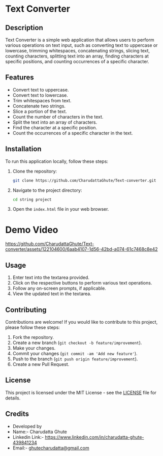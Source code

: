 # Text Converter 

## Description
Text Converter is a simple web application that allows users to perform various operations on text input, such as converting text to uppercase or lowercase, trimming whitespaces, concatenating strings, slicing text, counting characters, splitting text into an array, finding characters at specific positions, and counting occurrences of a specific character.
## Features
- Convert text to uppercase.
- Convert text to lowercase.
- Trim whitespaces from text.
- Concatenate two strings.
- Slice a portion of the text.
- Count the number of characters in the text.
- Split the text into an array of characters.
- Find the character at a specific position.
- Count the occurrences of a specific character in the text.

## Installation
To run this application locally, follow these steps:

1. Clone the repository:
    ```bash
    git clone https://github.com/CharudattaGhute/Text-converter.git
    ```

2. Navigate to the project directory:
    ```bash
    cd string project
    ```

3. Open the `index.html` file in your web browser.


# Demo Video


https://github.com/CharudattaGhute/Text-converter/assets/122104600/6aab4107-1d56-42bd-a074-61c7468c8e42



## Usage
1. Enter text into the textarea provided.
2. Click on the respective buttons to perform various text operations.
3. Follow any on-screen prompts, if applicable.
4. View the updated text in the textarea.

## Contributing
Contributions are welcome! If you would like to contribute to this project, please follow these steps:

1. Fork the repository.
2. Create a new branch (`git checkout -b feature/improvement`).
3. Make your changes.
4. Commit your changes (`git commit -am 'Add new feature'`).
5. Push to the branch (`git push origin feature/improvement`).
6. Create a new Pull Request.

## License
This project is licensed under the MIT License - see the [LICENSE](LICENSE) file for details.

## Credits
- Developed by
- Name:- Charudatta Ghute
- Linkedin Link:- https://www.linkedin.com/in/charudatta-ghute-439841234
- Email:- ghutecharudatta@gmail.com
